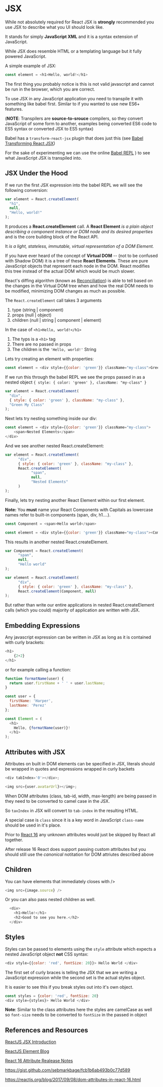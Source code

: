 # JSX

While not absolutely required for React JSX is __strongly__ recommended you use JSX to describe what you UI should look like.

It stands for simply **JavaScript XML** and it is a syntax extension of JavaScript.

While JSX does resemble HTML or a templating language but it fully powered JavaScript.

A simple example of JSX:

```javascript 1.8
const element = <h1>Hello, world!</h1>
```

The first thing you probably notice is this is not valid javascript and cannot be run in the browser, which you are correct.

To use JSX in any JavaScript application you need to transpile it with something like babel first. 
Similar to if you wanted to use new ES6+ features.

(**NOTE**: Transpilers are **source-to-srouce** compilers, so they convert JavaScript of some form to another, examples being
converted ES6 code to ES5 syntax or converted JSX to ES5 syntax)

Babel has a `transform-react-jsx` plugin that does just this (see [Babel Transforming React JSX](https://babeljs.io/docs/plugins/transform-react-jsx/))

For the sake of experimenting we can use the online [Babel REPL](https://babeljs.io/repl/#?babili=false&browsers=&build=&builtIns=false&code_lz=MYewdgzgLgBApgGzgWzmWBeGAeAFgRgD4AJRBEAGhgHcQAnBAEwEJsB6AwgbiA&debug=false&circleciRepo=&evaluate=false&lineWrap=true&presets=es2015%2Creact%2Cstage-2&targets=&version=6.26.0)
) to see what JavaScript JSX is transpiled into.

## JSX Under the Hood

If we run the first JSX expression into the babel REPL we will see the following conversion:

```javascript 1.8
var element = React.createElement(
  "h1",
  null,
  "Hello, world!"
);
```

It produces a **React.createElement** call. A **React Element** <cite>is a plain object describing a component instance or DOM node and its desired properties</cite> and is the core building block of the React API.

It <cite> is a light, stateless, immutable, virtual representation of a DOM Element.</cite>

If you have ever heard of the concept of **Virtual DOM** -- (not to be confused with Shadow DOM) it is a tree of these **React Elements**.
These are pure JavaScript objects that represent each node in the DOM. React modifies this tree instead of the actual DOM which would be much slower.

React's diffing algorithm (known as [Reconciliation](https://reactjs.org/docs/reconciliation.html)) is able to tell 
based on the changes in the Virtual DOM tree when and how the real DOM needs to be modified, minimizing DOM changes as much as possible.

The `React.createElement` call takes 3 arguments

1. type (string | component)
2. props (null | object)
3. children (null | string | component | element)

In the case of `<h1>Hello, world!</h1>`

1. The typs is a `<h1>` tag
2. There are no passed in props
3. The children is the `'Hello, world!'` String

Lets try creating an element with properties:

```javascript 1.8
const element = <div style={{color: 'green'}} className="my-class">Green My Class</div>
```

If we run this through the babel REPL we see the props passed in as a nested object `{ style: { color: 'green' }, className: "my-class" }`

```javascript 1.8
var element = React.createElement(
  "div",
  { style: { color: 'green' }, className: "my-class" },
  "Green My Class"
);
```

Next lets try nesting something inside our div:

```javascript 1.8
const element = <div style={{color: 'green'}} className="my-class">
    <span>Nested Elements</span>
</div>
```

And we see another nested React.createElement:

```javascript 1.8
var element = React.createElement(
      "div",
      { style: { color: 'green' }, className: "my-class" },
      React.createElement(
            "span",
            null,
            "Nested Elements"
      )
);
```

Finally, lets try nesting another React Element within our first element.

**Note:** You __must__ name your React Components with Capitals as lowercase names refer to built-in components (span, div, h1....).

```javascript 1.8
const Component = <span>Hello world</span>

const element = <div style={{color: 'green'}} className="my-class"><Component/></div>
```

This results in another nested React.createElement.

```javascript 1.8
var Component = React.createElement(
      "span",
      null,
      "Hello world"
);

var element = React.createElement(
      "div",
      { style: { color: 'green' }, className: "my-class" },
      React.createElement(Component, null)
);
```

But rather than write our entire applications in nested React.createElement calls (which you could) majority of application are written with JSX.


## Embedding Expressions

Any javascript expression can be written in JSX as long as it is contained with curly brackets:

```javascript 1.8
<h1>
    {2+2}
</h1>
```

or for example calling a function:

```javascript 1.8
function formatName(user) {
  return user.firstName + ' ' + user.lastName;
}

const user = {
  firstName: 'Harper',
  lastName: 'Perez'
};

const Element = (
  <h1>
    Hello, {formatName(user)}!
  </h1>
);
```


## Attributes with JSX

Attributes on built in DOM elements can be specified in JSX, literals should be wrapped in quotes and expressions wrapped in curly backets

```javascript 1.8
<div tabIndex='0'></div>;
```

```javascript 1.8
<img src={user.avatarUrl}></img>;
```

When DOM attributes (class, tab-id, width, max-length) are being passed in they need to be converted to camel case in the JSX.

So `taxIndex` in JSX will convert to `tab-index` in the resulting HTML.

A special case is `class` since it is a key word in JavaScript `class-name` should be used in it's place.

Prior to [React 16](https://reactjs.org/blog/2017/09/08/dom-attributes-in-react-16.html) any unknown attributes would
just be skipped by React all together. 

After release 16 React does support passing custom attributes but you should still use the *canonical* notitation for DOM attriutes
described above


## Children

You can have elements that immediately closes with /&gt; 

```javascript 1.8
<img src={image.source} />
```

Or you can also pass nested children as well.

```javascript 1.8
  <div>
    <h1>Hello!</h1>
    <h2>Good to see you here.</h2>
  </div>
```


## Styles

Styles can be passed to elements using the `style` attribute which expects a nested JavaScript object __not__ CSS syntax:

```javascript 1.8
<div style={{color: 'red', fontSize: 20}}> Hello World </div>
```

The first set of curly braces is telling the JSX that we are writing a JavaScript expression while the second set is the actual styles object.

It is easier to see this if you break styles out into it's own object.

```javascript 1.8
const styles = {color: 'red', fontSize: 20}
<div style={styles}> Hello World </div>
```

**Note**:  Similar to the class attributes here the styles are camelCase as well so `font-size` needs to be converted to `fontSize` in the passed in object


## References and Resources

[ReactJS JSX Introduction](https://reactjs.org/docs/introducing-jsx.html)

[ReactJS Element Blog](https://reactjs.org/blog/2015/12/18/react-components-elements-and-instances.html)

[React 16 Attribute Realease Notes](https://reactjs.org/blog/2017/09/08/dom-attributes-in-react-16.html)

https://gist.github.com/sebmarkbage/fcb1b6ab493b0c77d589














https://reactjs.org/blog/2017/09/08/dom-attributes-in-react-16.html
